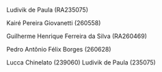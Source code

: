 Ludivik de Paula  (RA235075)

Kairé Pereira Giovanetti (260558)

Guilherme Henrique Ferreira da Silva (RA260469)

Pedro Antônio Félix Borges (260628)

Lucca Chinelato (239060) Ludivik de Paula (235075)
